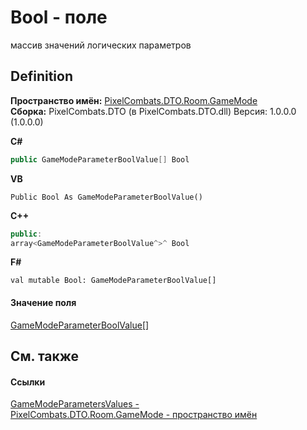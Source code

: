 # Bool - поле


массив значений логических параметров



## Definition
**Пространство имён:** <a href="4d3fbb36-c354-8f6e-a905-e9536bb5c956">PixelCombats.DTO.Room.GameMode</a>  
**Сборка:** PixelCombats.DTO (в PixelCombats.DTO.dll) Версия: 1.0.0.0 (1.0.0.0)

**C#**
``` C#
public GameModeParameterBoolValue[] Bool
```
**VB**
``` VB
Public Bool As GameModeParameterBoolValue()
```
**C++**
``` C++
public:
array<GameModeParameterBoolValue^>^ Bool
```
**F#**
``` F#
val mutable Bool: GameModeParameterBoolValue[]
```



#### Значение поля
<a href="40d201ff-e358-f464-9ebd-690d5a75695c">GameModeParameterBoolValue</a>[]

## См. также


#### Ссылки
<a href="bdbd3e15-ba01-431d-f6bd-6559cda1a6de">GameModeParametersValues - </a>  
<a href="4d3fbb36-c354-8f6e-a905-e9536bb5c956">PixelCombats.DTO.Room.GameMode - пространство имён</a>  
